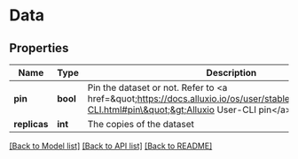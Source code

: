 # Data

## Properties
Name | Type | Description | Notes
------------ | ------------- | ------------- | -------------
**pin** | **bool** | Pin the dataset or not. Refer to &lt;a href&#x3D;\&quot;https://docs.alluxio.io/os/user/stable/en/operation/User-CLI.html#pin\&quot;&gt;Alluxio User-CLI pin&lt;/a&gt; | [optional] 
**replicas** | **int** | The copies of the dataset | [optional] 

[[Back to Model list]](../README.md#documentation-for-models) [[Back to API list]](../README.md#documentation-for-api-endpoints) [[Back to README]](../README.md)


